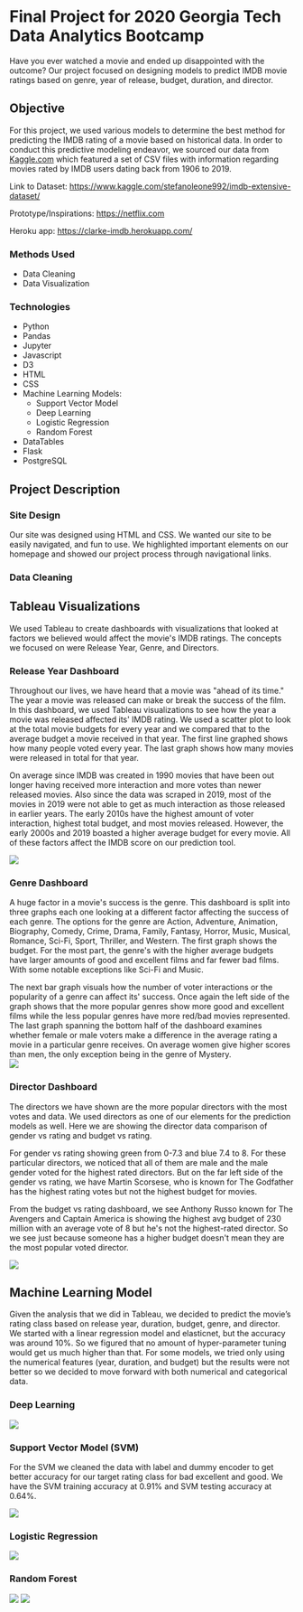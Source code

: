 # Final Project for 2020 Georgia Tech Data Analytics Bootcamp

Have you ever watched a movie and ended up disappointed with the outcome? Our project focused on designing models to predict IMDB movie ratings based on genre, year of release, budget, duration, and director.

## Objective

For this project, we used various models to determine the best method for predicting the IMDB rating of a movie based on historical data. In order to conduct this predictive modeling endeavor, we sourced our data from [Kaggle.com](https://www.kaggle.com/stefanoleone992/imdb-extensive-dataset/) which featured a set of CSV files with information regarding movies rated by IMDB users dating back from 1906 to 2019.

Link to Dataset: https://www.kaggle.com/stefanoleone992/imdb-extensive-dataset/

Prototype/Inspirations: https://netflix.com

Heroku app: https://clarke-imdb.herokuapp.com/

### Methods Used
* Data Cleaning
* Data Visualization

### Technologies
* Python
* Pandas
* Jupyter
* Javascript
* D3
* HTML
* CSS
* Machine Learning Models: 
  - Support Vector Model
  - Deep Learning
  - Logistic Regression 
  - Random Forest
* DataTables
* Flask
* PostgreSQL

## Project Description
### Site Design
Our site was designed using HTML and CSS. We wanted our site to be easily navigated, and fun to use. We highlighted important elements on our homepage and showed our project process through navigational links. 

### Data Cleaning


## Tableau Visualizations
We used Tableau to create dashboards with visualizations that looked at factors we believed would affect the movie's IMDB ratings. The concepts we focused on were Release Year, Genre, and Directors.

### Release Year Dashboard
Throughout our lives, we have heard that a movie was "ahead of its time." The year a movie was released can make or break the success of the film. In this dashboard, we used Tableau visualizations to see how the year a movie was released affected its' IMDB rating. We used a scatter plot to look at the total movie budgets for every year and we compared that to the average budget a movie received in that year. The first line graphed shows how many people voted every year. The last graph shows how many movies were released in total for that year. 

On average since IMDB was created in 1990 movies that have been out longer having received more interaction and more votes than newer released movies. Also since the data was scraped in 2019, most of the movies in 2019 were not able to get as much interaction as those released in earlier years. The early 2010s have the highest amount of voter interaction, highest total budget, and most movies released. However, the early 2000s and 2019 boasted a higher average budget for every movie. All of these factors affect the IMDB score on our prediction tool. 

![](static/Images/release_year.png)

### Genre Dashboard
A huge factor in a movie's success is the genre. This dashboard is split into three graphs each one looking at a different factor affecting the success of each genre. The options for the genre are Action, Adventure, Animation, Biography, Comedy, Crime, Drama, Family, Fantasy, Horror, Music, Musical, Romance, Sci-Fi, Sport, Thriller, and Western. The first graph shows the budget. For the most part, the genre's with the higher average budgets have larger amounts of good and excellent films and far fewer bad films. With some notable exceptions like Sci-Fi and Music.

The next bar graph visuals how the number of voter interactions or the popularity of a genre can affect its' success. Once again the left side of the graph shows that the more popular genres show more good and excellent films while the less popular genres have more red/bad movies represented. The last graph spanning the bottom half of the dashboard examines whether female or male voters make a difference in the average rating a movie in a particular genre receives. On average women give higher scores than men, the only exception being in the genre of Mystery.  
![](static/Images/genre_dashboard.png)

### Director Dashboard

The directors we have shown are the more popular directors with the most votes and data. We used directors as one of our elements for the prediction models as well. Here we are showing the director data comparison of gender vs rating and budget vs rating.

For gender vs rating showing green from 0-7.3 and blue 7.4 to 8. For these particular directors, we noticed that all of them are male and the male gender voted for the highest rated directors. But on the far left side of the gender vs rating, we have Martin Scorsese, who is known for The Godfather has the highest rating votes but not the highest budget for movies.

From the budget vs rating dashboard, we see Anthony Russo known for The Avengers and Captain America is showing the highest avg budget of 230 million with an average vote of 8 but he's not the highest-rated director. So we see just because someone has a higher budget doesn't mean they are the most popular voted director.

![](static/Images/directors_dashboard.png)
## Machine Learning Model

Given the analysis that we did in Tableau, we decided to predict the movie’s rating class based on release year, duration, budget, genre, and director. We started with a linear regression model and elasticnet, but the accuracy was around 10%. So we figured that no amount of hyper-parameter tuning would get us much higher than that. For some models, we tried only using the numerical features (year, duration, and budget) but the results were not better so we decided to move forward with both numerical and categorical data.

### Deep Learning

![](static/Images/dl-final.png)

### Support Vector Model (SVM)

For the SVM we cleaned the data with label and dummy encoder to get better accuracy for our target rating class for bad excellent and good. We have the SVM training accuracy at 0.91% and SVM testing accuracy at 0.64%. 

![](static/Images/svm-final.png)

### Logistic Regression

![](static/Images/lr-final.png)

### Random Forest

![](static/Images/rf-final.png)
![](static/Images/random_forest.png)
